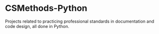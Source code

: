 # CSMethods-Python
Projects related to practicing professional standards in documentation and code design, all done in Python. 
